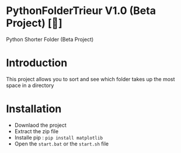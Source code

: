 # PythonFolderTrieur V1.0 (Beta Project) [📂]

Python Shorter Folder (Beta Project)

# Introduction

This project allows you to sort and see which folder takes up the most space in a directory

# Installation

- Downlaod the project
- Extract the zip file
- Installe pip : ``pip install matplotlib``
- Open the ``start.bat`` or the ``start.sh`` file